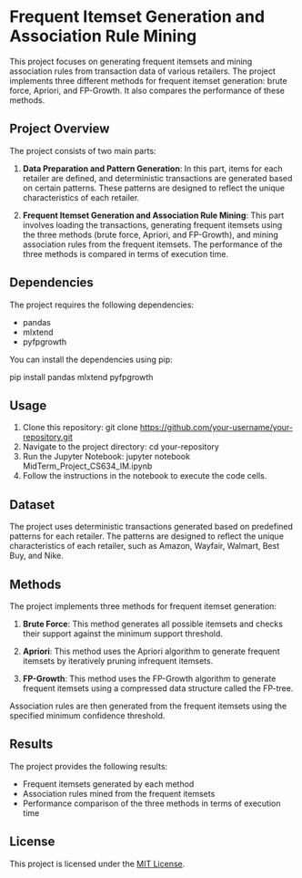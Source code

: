 # Frequent Itemset Generation and Association Rule Mining

This project focuses on generating frequent itemsets and mining association rules from transaction data of various retailers. The project implements three different methods for frequent itemset generation: brute force, Apriori, and FP-Growth. It also compares the performance of these methods.

## Project Overview

The project consists of two main parts:

1. **Data Preparation and Pattern Generation**: In this part, items for each retailer are defined, and deterministic transactions are generated based on certain patterns. These patterns are designed to reflect the unique characteristics of each retailer.

2. **Frequent Itemset Generation and Association Rule Mining**: This part involves loading the transactions, generating frequent itemsets using the three methods (brute force, Apriori, and FP-Growth), and mining association rules from the frequent itemsets. The performance of the three methods is compared in terms of execution time.

## Dependencies

The project requires the following dependencies:

- pandas
- mlxtend
- pyfpgrowth

You can install the dependencies using pip:

pip install pandas mlxtend pyfpgrowth

## Usage

1. Clone this repository: git clone https://github.com/your-username/your-repository.git
2. Navigate to the project directory: cd your-repository
3. Run the Jupyter Notebook: jupyter notebook MidTerm_Project_CS634_IM.ipynb
4. Follow the instructions in the notebook to execute the code cells.

## Dataset

The project uses deterministic transactions generated based on predefined patterns for each retailer. The patterns are designed to reflect the unique characteristics of each retailer, such as Amazon, Wayfair, Walmart, Best Buy, and Nike.

## Methods

The project implements three methods for frequent itemset generation:

1. **Brute Force**: This method generates all possible itemsets and checks their support against the minimum support threshold.

2. **Apriori**: This method uses the Apriori algorithm to generate frequent itemsets by iteratively pruning infrequent itemsets.

3. **FP-Growth**: This method uses the FP-Growth algorithm to generate frequent itemsets using a compressed data structure called the FP-tree.

Association rules are then generated from the frequent itemsets using the specified minimum confidence threshold.

## Results

The project provides the following results:

- Frequent itemsets generated by each method
- Association rules mined from the frequent itemsets
- Performance comparison of the three methods in terms of execution time

## License

This project is licensed under the [MIT License](LICENSE).
